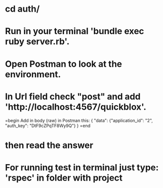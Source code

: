# cd auth/
# Run in your terminal 'bundle exec ruby server.rb'.
# Open Postman to look at the environment.
# In Url field check "post" and add 'http://localhost:4567/quickblox'.
=begin
Add in body (raw) in Postman this: 
{
  "data": {"application_id": "2", "auth_key": "DtF9cZPqTF8Wy9Q"}
}
=end
# then read the answer
# For running test in terminal just type: 'rspec' in folder with project
